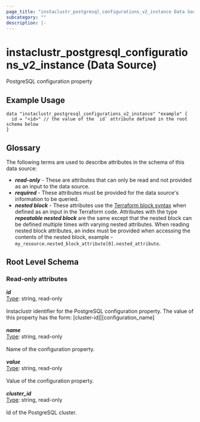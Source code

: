 ```yaml
---
page_title: "instaclustr_postgresql_configurations_v2_instance Data Source - terraform-provider-instaclustr"
subcategory: ""
description: |-
---
```


# instaclustr_postgresql_configurations_v2_instance (Data Source)
PostgreSQL configuration property
## Example Usage
```
data "instaclustr_postgresql_configurations_v2_instance" "example" { 
  id = "<id>" // the value of the `id` attribute defined in the root schema below
}
```
## Glossary
The following terms are used to describe attributes in the schema of this data source:
- **_read-only_** - These are attributes that can only be read and not provided as an input to the data source.
- **_required_** - These attributes must be provided for the data source's information to be queried.
- **_nested block_** - These attributes use the [Terraform block syntax](https://www.terraform.io/language/attr-as-blocks) when defined as an input in the Terraform code. Attributes with the type **_repeatable nested block_** are the same except that the nested block can be defined multiple times with varying nested attributes. When reading nested block attributes, an index must be provided when accessing the contents of the nested block, example - `my_resource.nested_block_attribute[0].nested_attribute`.
## Root Level Schema
### Read-only attributes
*___id___*<br>
<ins>Type</ins>: string, read-only<br>
<br>Instaclustr identifier for the PostgreSQL configuration property. The value of this property has the form: [cluster-id]|[configuration_name]<br><br>
*___name___*<br>
<ins>Type</ins>: string, read-only<br>
<br>Name of the configuration property.<br><br>
*___value___*<br>
<ins>Type</ins>: string, read-only<br>
<br>Value of the configuration property.<br><br>
*___cluster_id___*<br>
<ins>Type</ins>: string, read-only<br>
<br>Id of the PostgreSQL cluster.<br><br>
